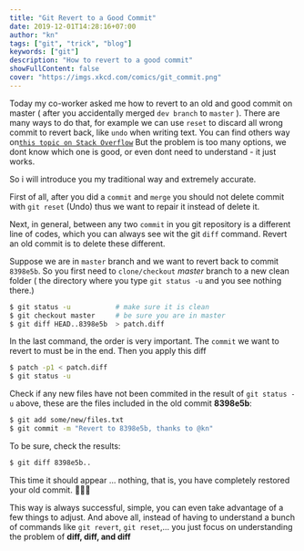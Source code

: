 ```yaml
---
title: "Git Revert to a Good Commit"
date: 2019-12-01T14:28:16+07:00
author: "kn"
tags: ["git", "trick", "blog"]
keywords: ["git"]
description: "How to revert to a good commit"
showFullContent: false
cover: "https://imgs.xkcd.com/comics/git_commit.png"
---
```



Today my co-worker asked me how to revert to an old and good commit on master ( after you accidentally merged `dev branch` to `master` ).
There are many ways to do that, for example we can use `reset` to discard all wrong commit to revert back, like `undo` when writing text. 
You can find others way on[`this topic on Stack Overflow`](https://stackoverflow.com/questions/4114095/how-do-i-revert-a-git-repository-to-a-previous-commit)
But the problem is too many options, we dont know which one is good, or even dont need to understand - it just works.

So i will introduce you my traditional way and extremely accurate.

First of all, after you did a `commit` and `merge` you should not delete commit with `git reset` (Undo) thus we want to repair it instead of delete it.

Next, in general, between any two `commit` in you git repository is a different line of codes, which you can always see wit the git `diff` command. 
Revert an old commit is to delete these different.

Suppose we are in `master` branch and we want to revert back to commit `8398e5b`. 
So you first need to `clone/checkout` *master* branch to a new clean folder ( the directory where you type `git status -u` and you see nothing there.)

```bash
$ git status -u           # make sure it is clean
$ git checkout master     # be sure you are in master
$ git diff HEAD..8398e5b  > patch.diff
```

In the last command, the order is very important.
The `commit` we want to revert to must be in the end. 
Then you apply this diff

```bash
$ patch -p1 < patch.diff
$ git status -u
```

Check if any new files have not been commited in the result of `git status -u` above, these are the files included in the old commit **8398e5b**:

```bash
$ git add some/new/files.txt
$ git commit -m "Revert to 8398e5b, thanks to @kn"
```

To be sure, check the results:

```bash
$ git diff 8398e5b..
```

This time it should appear ... nothing, that is, you have completely restored your old commit. 🎉🎉🎉

This way is always successful, simple, you can even take advantage of a few things to adjust. 
And above all, instead of having to understand a bunch of commands like `git revert`, `git reset`,... you just focus on understanding the problem of **diff, diff, and diff**
